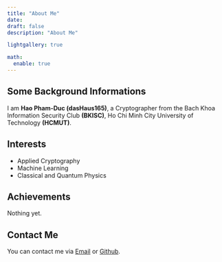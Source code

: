 ```yaml
---
title: "About Me"
date: 
draft: false
description: "About Me"

lightgallery: true

math:
  enable: true
---
```


## Some Background Informations

I am **Hao Pham-Duc (dasHaus165)**, a Cryptographer from the Bach Khoa Information Security Club **(BKISC)**, Ho Chi Minh City University of Technology **(HCMUT)**.

## Interests

+ Applied Cryptography
+ Machine Learning
+ Classical and Quantum Physics

## Achievements

Nothing yet.

## Contact Me

You can contact me via [Email](mailto:hao.pham1652003@gmail.com) or [Github](https://github.com/HaoPham23).